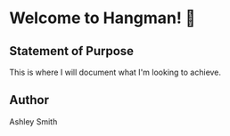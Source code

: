 # Welcome to Hangman! 👋

## Statement of Purpose

This is where I will document what I'm looking to achieve. 

## Author

Ashley Smith
